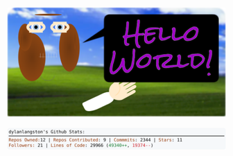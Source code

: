 <!-- 
Version 2.0.88
Built Thu Jul 25 2024 05:05:13 GMT+0000 (Coordinated Universal Time)
-->

<h1 align="center">
  <a href="https://github.com/dylanlangston/dylanlangston/tree/master/src" title="Click to View Source">
    <picture width="100%" alt="Dylan">
      <source media="(prefers-color-scheme: dark)" srcset="dylan-dark.svg?version=2.0.88">
      <img src="dylan-light.svg?version=2.0.88" alt="Dylan">
    </picture>
  </a>
</h1>

<div align="center">
  <picture width="100%" alt="Profile Info and Stats">
    <source media="(prefers-color-scheme: dark)" srcset="stats-dark.svg?version=2.0.88">
    <img src="stats-light.svg?version=2.0.88" alt="Profile Info and Stats">
  </picture>
</div>
